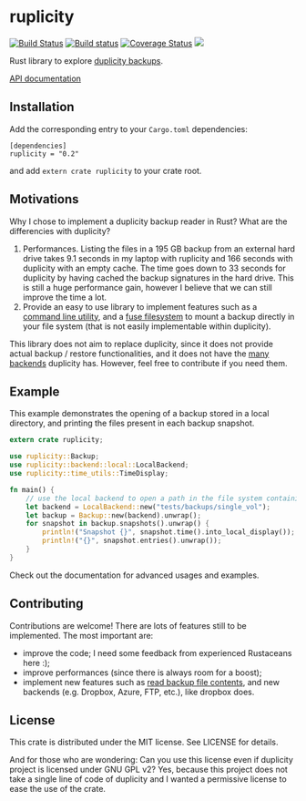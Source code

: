 # ruplicity
[![Build Status](https://travis-ci.org/mbrt/ruplicity.svg?branch=master)](https://travis-ci.org/mbrt/ruplicity)
[![Build status](https://ci.appveyor.com/api/projects/status/opwyq9ac7ji61bpp?svg=true)](https://ci.appveyor.com/project/mbrt/ruplicity)
[![Coverage Status](https://coveralls.io/repos/mbrt/ruplicity/badge.svg?branch=master&service=github)](https://coveralls.io/github/mbrt/ruplicity?branch=master)
[![](http://meritbadge.herokuapp.com/ruplicity)](https://crates.io/crates/ruplicity)

Rust library to explore [duplicity backups](http://duplicity.nongnu.org/).

[API documentation](http://mbrt.github.io/ruplicity)

## Installation

Add the corresponding entry to your `Cargo.toml` dependencies:

```
[dependencies]
ruplicity = "0.2"
```

and add `extern crate ruplicity` to your crate root.

## Motivations

Why I chose to implement a duplicity backup reader in Rust? What are the differencies with duplicity?

1. Performances. Listing the files in a 195 GB backup from an external hard drive takes 9.1 seconds in my laptop with ruplicity and 166 seconds with duplicity with an empty cache. The time goes down to 33 seconds for duplicity by having cached the backup signatures in the hard drive. This is still a huge performance gain, however I believe that we can still improve the time a lot.
2. Provide an easy to use library to implement features such as a [command line utility](https://github.com/mbrt/ruplicity-console), and a [fuse filesystem](https://github.com/mbrt/ruplicity-fuse) to mount a backup directly in your file system (that is not easily implementable within duplicity).

This library does not aim to replace duplicity, since it does not provide actual backup / restore functionalities, and it does not have the [many backends](http://duplicity.nongnu.org/duplicity.1.html) duplicity has. However, feel free to contribute if you need them.

## Example

This example demonstrates the opening of a backup stored in a local directory, and printing the files present in each backup snapshot.

```rust
extern crate ruplicity;

use ruplicity::Backup;
use ruplicity::backend::local::LocalBackend;
use ruplicity::time_utils::TimeDisplay;

fn main() {
    // use the local backend to open a path in the file system containing a backup
    let backend = LocalBackend::new("tests/backups/single_vol");
    let backup = Backup::new(backend).unwrap();
    for snapshot in backup.snapshots().unwrap() {
        println!("Snapshot {}", snapshot.time().into_local_display());
        println!("{}", snapshot.entries().unwrap());
    }
}
```

Check out the documentation for advanced usages and examples.

## Contributing

Contributions are welcome! There are lots of features still to be implemented. The most important are:

* improve the code; I need some feedback from experienced Rustaceans here :);
* improve performances (since there is always room for a boost);
* implement new features such as [read backup file contents](https://github.com/mbrt/ruplicity/issues/30), and new backends (e.g. Dropbox, Azure, FTP, etc.), like dropbox does.

## License

This crate is distributed under the MIT license. See LICENSE for details.

And for those who are wondering: Can you use this license even if duplicity project is licensed under GNU GPL v2? Yes, because this project does not take a single line of code of duplicity and I wanted a permissive license to ease the use of the crate.
